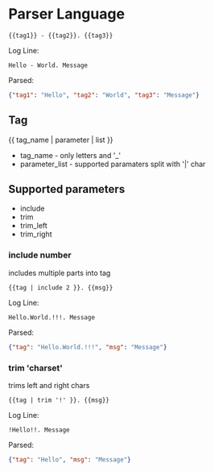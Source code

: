 # Parser Language
    {{tag1}} - {{tag2}}. {{tag3}}

Log Line:

    Hello - World. Message

Parsed:
```json
{"tag1": "Hello", "tag2": "World", "tag3": "Message"}
```

## Tag
{{ tag_name | parameter | list }}

 * tag_name - only letters and '_'
 * parameter_list - supported paramaters split with '|' char

## Supported parameters

 * include
 * trim
 * trim_left
 * trim_right

### include number
includes multiple parts into tag

    {{tag | include 2 }}. {{msg}}

Log Line: 

    Hello.World.!!!. Message

Parsed:
```json
{"tag": "Hello.World.!!!", "msg": "Message"}
```
### trim 'charset'
trims left and right chars

    {{tag | trim '!' }}. {{msg}}

Log Line: 

    !Hello!!. Message

Parsed:
```json
{"tag": "Hello", "msg": "Message"}
```